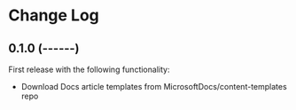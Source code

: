 # Change Log

## 0.1.0 (------)

First release with the following functionality:

- Download Docs article templates from MicrosoftDocs/content-templates repo